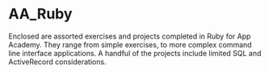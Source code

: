 # AA_Ruby

Enclosed are assorted exercises and projects completed in Ruby for App Academy.  They range from simple exercises, to more complex command line interface applications.  A handful of the projects include limited SQL and ActiveRecord considerations.
